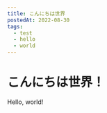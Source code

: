 ```yaml
---
title: こんにちは世界
postedAt: 2022-08-30
tags:
  - test
  - hello
  - world
---
```


# こんにちは世界！

Hello, world!
